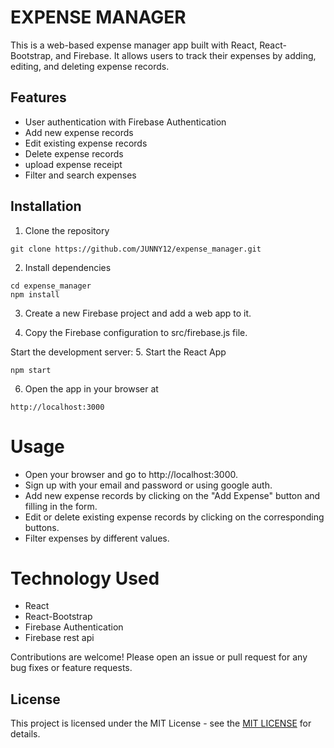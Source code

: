 # EXPENSE MANAGER

This is a web-based expense manager app built with React, React-Bootstrap, and Firebase. It allows users to track their expenses by adding, editing, and deleting expense records.
## Features
- User authentication with Firebase Authentication
- Add new expense records
- Edit existing expense records
- Delete expense records
- upload expense receipt
- Filter and search expenses


## Installation
1. Clone the repository
```
git clone https://github.com/JUNNY12/expense_manager.git

```
2. Install dependencies

```
cd expense_manager
npm install

```
3. Create a new Firebase project and add a web app to it.

4. Copy the Firebase configuration to src/firebase.js file.

Start the development server:
5. Start the React App

```
npm start

```

6. Open the app in your browser at
 ``` 
 http://localhost:3000
 
 ```
# Usage

- Open your browser and go to http://localhost:3000.
- Sign up with your email and password or using google  auth.
- Add new expense records by clicking on the "Add Expense" button and filling in the form.
- Edit or delete existing expense records by clicking on the corresponding buttons.
- Filter expenses by different values.

# Technology Used
- React
- React-Bootstrap
- Firebase Authentication
- Firebase rest api

Contributions are welcome! Please open an issue or pull request for any bug fixes or feature requests.

## License 
This project is licensed under the MIT License - see the [MIT LICENSE](LICENSE) for details.